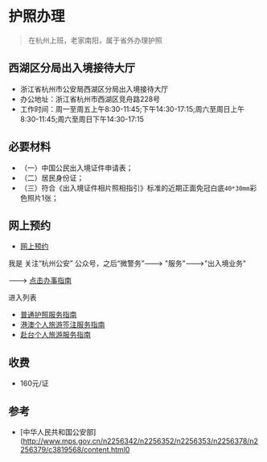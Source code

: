 # 护照办理


>在杭州上班，老家南阳，属于省外办理护照


## 西湖区分局出入境接待大厅
- 浙江省杭州市公安局西湖区分局出入境接待大厅
- 办公地址：浙江省杭州市西湖区竞舟路228号
- 工作时间：周一至周五上午8:30-11:45;下午14:30-17:15;周六至周日上午8:30-11:45;周六至周日下午14:30-17:15


## 必要材料
- （一）中国公民出入境证件申请表；
- （二）居民身份证；
- （三）符合《出入境证件相片照相指引》标准的近期正面免冠白底` 40*30mm `彩色照片1张；

## 网上预约

- [网上预约](http://www.hzpolice.gov.cn/crj/default.aspx)

我是 关注“杭州公安” 公众号，之后“微警务”---> "服务"--->"出入境业务"

---> [点击办事指南](http://police.hangzhou.gov.cn/weixinWX/NewCrj/FwznList.aspx)

进入列表

- [普通护照服务指南](https://unibase.zjzwfw.gov.cn/h5/WorkGuide/#/eventDetails/d6121e8d-3590-4e3f-b1f0-7ad3212a10c4)
- [港澳个人旅游签注服务指南](https://unibase.zjzwfw.gov.cn/h5/WorkGuide/#/eventDetails/138c1f46-543f-49b5-ab6e-352e9c10cbfd)
- [赴台个人旅游服务指南](https://unibase.zjzwfw.gov.cn/h5/WorkGuide/#/eventDetails/76444b50-a50f-404f-a315-a68533201d39)


## 收费

- 160元/证

## 参考
- [中华人民共和国公安部](http://www.mps.gov.cn/n2256342/n2256352/n2256353/n2256378/n2256379/c3819568/content.html0
